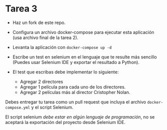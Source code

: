 # Tarea 3

- Haz un fork de este repo.
- Configura un archivo docker-compose para ejecutar esta aplicación (usa archivo final de la tarea 2).
- Levanta la aplicación con `docker-compose up -d`
- Escribe un test en selenium en el lenguaje que te resulte más sencillo (Puedes usar Selenium IDE y exportar el resultado a Python).
- El test que escribas debe implementar lo siguiente:
   
   - Agregar 2 directores
   - Agregar 1 película para cada uno de los directores.
   - Agregar 2 películas más al director Cristopher Nolan.

Debes entregar tu tarea como un pull request que incluya el archivo `docker-compose.yml` y el script Selenium.

El script selenium *debe estar en algún lenguaje de programación*, no se aceptará la exportación del proyecto desde Selenium IDE.
